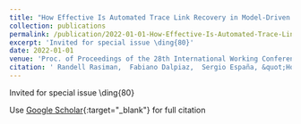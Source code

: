 ```yaml
---
title: "How Effective Is Automated Trace Link Recovery in Model-Driven Development?"
collection: publications
permalink: /publication/2022-01-01-How-Effective-Is-Automated-Trace-Link-Recovery-in-Model-Driven-Development
excerpt: 'Invited for special issue \ding{80}'
date: 2022-01-01
venue: 'Proc. of Proceedings of the 28th International Working Conference on Requirements Engineering: Foundation for Software Quality (REFSQ 2022)'
citation: ' Randell Rasiman,  Fabiano Dalpiaz,  Sergio España, &quot;How Effective Is Automated Trace Link Recovery in Model-Driven Development?.&quot; Proc. of Proceedings of the 28th International Working Conference on Requirements Engineering: Foundation for Software Quality (REFSQ 2022), 2022.'
---
```

Invited for special issue \ding{80}

Use [Google Scholar](https://scholar.google.com/scholar?q=How+Effective+Is+Automated+Trace+Link+Recovery+in+Model+Driven+Development?){:target="_blank"} for full citation